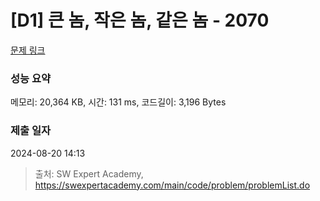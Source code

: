 # [D1] 큰 놈, 작은 놈, 같은 놈 - 2070 

[문제 링크](https://swexpertacademy.com/main/code/problem/problemDetail.do?contestProbId=AV5QQ6qqA40DFAUq) 

### 성능 요약

메모리: 20,364 KB, 시간: 131 ms, 코드길이: 3,196 Bytes

### 제출 일자

2024-08-20 14:13



> 출처: SW Expert Academy, https://swexpertacademy.com/main/code/problem/problemList.do